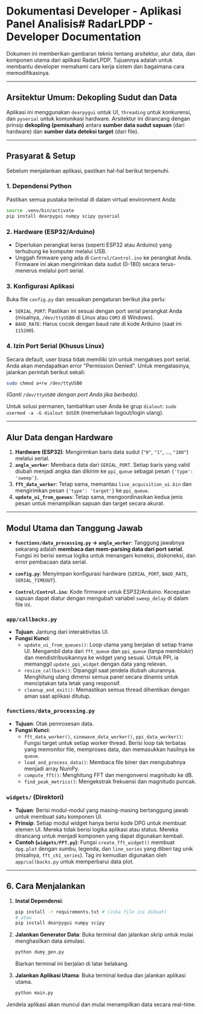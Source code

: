 # Dokumentasi Developer - Aplikasi Panel Analisis# RadarLPDP - Developer Documentation

Dokumen ini memberikan gambaran teknis tentang arsitektur, alur data, dan komponen utama dari aplikasi RadarLPDP. Tujuannya adalah untuk membantu developer memahami cara kerja sistem dan bagaimana cara memodifikasinya.

---

## Arsitektur Umum: Dekopling Sudut dan Data

Aplikasi ini menggunakan `dearpygui` untuk UI, `threading` untuk konkurensi, dan `pyserial` untuk komunikasi hardware. Arsitektur ini dirancang dengan prinsip **dekopling (pemisahan)** antara **sumber data sudut sapuan** (dari hardware) dan **sumber data deteksi target** (dari file).

---

## Prasyarat & Setup

Sebelum menjalankan aplikasi, pastikan hal-hal berikut terpenuhi.

### 1. Dependensi Python

Pastikan semua pustaka terinstal di dalam virtual environment Anda:

```bash
source .venv/bin/activate
pip install dearpygui numpy scipy pyserial
```

### 2. Hardware (ESP32/Arduino)

- Diperlukan perangkat keras (seperti ESP32 atau Arduino) yang terhubung ke komputer melalui USB.
- Unggah firmware yang ada di `Control/Control.ino` ke perangkat Anda. Firmware ini akan mengirimkan data sudut (0-180) secara terus-menerus melalui port serial.

### 3. Konfigurasi Aplikasi

Buka file `config.py` dan sesuaikan pengaturan berikut jika perlu:
- `SERIAL_PORT`: Pastikan ini sesuai dengan port serial perangkat Anda (misalnya, `/dev/ttyUSB0` di Linux atau `COM3` di Windows).
- `BAUD_RATE`: Harus cocok dengan baud rate di kode Arduino (saat ini `115200`).

### 4. Izin Port Serial (Khusus Linux)

Secara default, user biasa tidak memiliki izin untuk mengakses port serial. Anda akan mendapatkan error "Permission Denied". Untuk mengatasinya, jalankan perintah berikut sekali:

```bash
sudo chmod a+rw /dev/ttyUSB0
```
*(Ganti `/dev/ttyUSB0` dengan port Anda jika berbeda)*.

Untuk solusi permanen, tambahkan user Anda ke grup `dialout`:
`sudo usermod -a -G dialout $USER` (memerlukan logout/login ulang).

---

## Alur Data dengan Hardware

1.  **Hardware (ESP32)**: Mengirimkan baris data sudut (`"0"`, `"1"`, ..., `"180"`) melalui serial.
2.  **`angle_worker`**: Membaca data dari `SERIAL_PORT`. Setiap baris yang valid diubah menjadi angka dan dikirim ke `ppi_queue` sebagai pesan `{'type': 'sweep'}`.
3.  **`fft_data_worker`**: Tetap sama, memantau `live_acquisition_ui.bin` dan mengirimkan pesan `{'type': 'target'}` ke `ppi_queue`.
4.  **`update_ui_from_queues`**: Tetap sama, mengoordinasikan kedua jenis pesan untuk menampilkan sapuan dan target secara akurat.

---

## Modul Utama dan Tanggung Jawab

- **`functions/data_processing.py` -> `angle_worker`**: Tanggung jawabnya sekarang adalah **membaca dan mem-parsing data dari port serial**. Fungsi ini berisi semua logika untuk menangani koneksi, diskoneksi, dan error pembacaan data serial.

- **`config.py`**: Menyimpan konfigurasi hardware (`SERIAL_PORT`, `BAUD_RATE`, `SERIAL_TIMEOUT`).

- **`Control/Control.ino`**: Kode firmware untuk ESP32/Arduino. Kecepatan sapuan dapat diatur dengan mengubah variabel `sweep_delay` di dalam file ini.

### `app/callbacks.py`
- **Tujuan**: Jantung dari interaktivitas UI.
- **Fungsi Kunci**:
  - `update_ui_from_queues()`: Loop utama yang berjalan di setiap frame UI. Mengambil data dari `fft_queue` dan `ppi_queue` (tanpa memblokir) dan mendistribusikannya ke widget yang sesuai. Untuk PPI, ia memanggil `update_ppi_widget` dengan data yang relevan.
  - `resize_callback()`: Dipanggil saat jendela diubah ukurannya. Menghitung ulang dimensi semua panel secara dinamis untuk menciptakan tata letak yang responsif.
  - `cleanup_and_exit()`: Memastikan semua thread dihentikan dengan aman saat aplikasi ditutup.

### `functions/data_processing.py`
- **Tujuan**: Otak pemrosesan data.
- **Fungsi Kunci**:
  - `fft_data_worker()`, `sinewave_data_worker()`, `ppi_data_worker()`: Fungsi target untuk setiap worker thread. Berisi loop tak terbatas yang memonitor file, memproses data, dan memasukkan hasilnya ke `queue`.
  - `load_and_process_data()`: Membaca file biner dan mengubahnya menjadi array NumPy.
  - `compute_fft()`: Menghitung FFT dan mengonversi magnitudo ke dB.
  - `find_peak_metrics()`: Mengekstrak frekuensi dan magnitudo puncak.

### `widgets/` (Direktori)
- **Tujuan**: Berisi modul-modul yang masing-masing bertanggung jawab untuk membuat satu komponen UI.
- **Prinsip**: Setiap modul widget hanya berisi kode DPG untuk membuat elemen UI. Mereka tidak berisi logika aplikasi atau status. Mereka dirancang untuk menjadi komponen yang dapat digunakan kembali.
- **Contoh (`widgets/FFT.py`)**: Fungsi `create_fft_widget()` membuat `dpg.plot` dengan sumbu, legenda, dan `line_series` yang diberi tag unik (misalnya, `fft_ch1_series`). Tag ini kemudian digunakan oleh `app/callbacks.py` untuk memperbarui data plot.

---

## 6. Cara Menjalankan

1.  **Instal Dependensi**: 
    ```bash
    pip install -r requirements.txt # (Jika file ini dibuat)
    # atau
    pip install dearpygui numpy scipy
    ```
2.  **Jalankan Generator Data**: Buka terminal dan jalankan skrip untuk mulai menghasilkan data simulasi.
    ```bash
    python dumy_gen.py
    ```
    Biarkan terminal ini berjalan di latar belakang.

3.  **Jalankan Aplikasi Utama**: Buka terminal kedua dan jalankan aplikasi utama.
    ```bash
    python main.py
    ```

Jendela aplikasi akan muncul dan mulai menampilkan data secara real-time.
